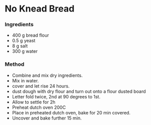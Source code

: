 # No Knead Bread

### Ingredients
* 400 g bread flour
* 0.5 g yeast
* 8 g salt
* 300 g water


### Method
* Combine and mix dry ingredients.
* Mix in water.
* cover and let rise 24 hours.
* dust dough with dry flour and turn out onto a flour dusted board
* Letter fold twice, 2nd at 90 degrees to 1st.
* Allow to settle for 2h
* Preheat dutch oven 200C
* Place in preheated dutch oven, bake for 20 min covered.
* Uncover and bake further 15 min.